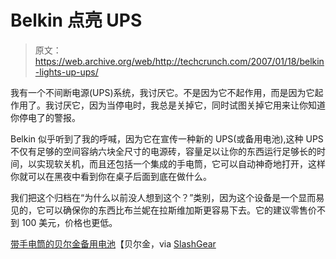 # Belkin 点亮 UPS 

> 原文：<https://web.archive.org/web/http://techcrunch.com/2007/01/18/belkin-lights-up-ups/>

我有一个不间断电源(UPS)系统，我讨厌它。不是因为它不起作用，而是因为它起作用了。我讨厌它，因为当停电时，我总是关掉它，同时试图关掉它用来让你知道你停电了的警报。

Belkin 似乎听到了我的呼喊，因为它在宣传一种新的 UPS(或备用电池),这种 UPS 不仅有足够的空间容纳六块全尺寸的电源砖，容量足以让你的东西运行足够长的时间，以实现软关机，而且还包括一个集成的手电筒，它可以自动神奇地打开，这样你就可以在黑夜中看到你在桌子后面到底在做什么。

我们把这个归档在“为什么以前没人想到这个？”类别，因为这个设备是一个显而易见的，它可以确保你的东西比布兰妮在拉斯维加斯更容易下去。它的建议零售价不到 100 美元，价格也更低。

[带手电筒的贝尔金备用电池](https://web.archive.org/web/20151223143147/http://www.belkin.com/pressroom/releases/uploads/01_07_07Backup_Battery_with_Flashlight.html)【贝尔金，via [SlashGear](https://web.archive.org/web/20151223143147/http://www.slashgear.com/belkin-battery-backup-with-flashlight-183512.php)